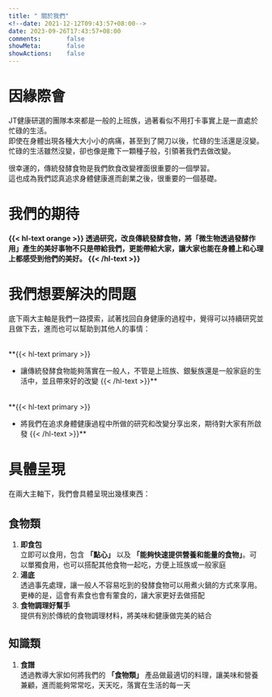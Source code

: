 ```yaml
---
title: " 關於我們"
<!--date: 2021-12-12T09:43:57+08:00-->
date: 2023-09-26T17:43:57+08:00
comments:       false
showMeta:       false
showActions:    false
---
```

# 因緣際會
JT健康研選的團隊本來都是一般的上班族，過著看似不用打卡事實上是一直處於忙碌的生活。\
即使在身體出現各種大大小小的病痛，甚至到了開刀以後，忙碌的生活還是沒變。\
忙碌的生活雖然沒變，卻也像是撒下一顆種子般，引領著我們去做改變。

很幸運的，傳統發酵食物是我們飲食改變裡面很重要的一個學習。\
這也成為我們認真追求身體健康進而創業之後，很重要的一個基礎。

# 我們的期待
**{{< hl-text orange >}}
透過研究，改良傳統發酵食物，將「微生物透過發酵作用」產生的美好事物不只是帶給我們，更能帶給大家，讓大家也能在身體上和心理上都感受到他們的美好。
{{< /hl-text >}}**

# 我們想要解決的問題
底下兩大主軸是我們一路摸索，試著找回自身健康的過程中，覺得可以持續研究並且做下去，進而也可以幫助到其他人的事情：
######
**{{< hl-text primary >}}
* 讓傳統發酵食物能夠落實在一般人，不管是上班族、銀髮族還是一般家庭的生活中，並且帶來好的改變
{{< /hl-text >}}**
######
**{{< hl-text primary >}}
* 將我們在追求身體健康過程中所做的研究和改變分享出來，期待對大家有所啟發
{{< /hl-text >}}**

# 具體呈現
在兩大主軸下，我們會具體呈現出幾樣東西：
######
## 食物類
1. **即食包**\
立即可以食用，包含 **「點心」** 以及 **「能夠快速提供營養和能量的食物」**。可以單獨食用，也可以搭配其他食物一起吃，方便上班族或一般家庭
2. **湯底**\
透過事先處理，讓一般人不容易吃到的發酵食物可以用煮火鍋的方式來享用。更棒的是，這會有素食也會有葷食的，讓大家更好去做搭配
3. **食物調理好幫手**\
提供有別於傳統的食物調理材料，將美味和健康做完美的結合

## 知識類
1. **食譜**\
透過教導大家如何將我們的 **「食物類」** 產品做最適切的料理，讓美味和營養兼顧，進而能夠常常吃，天天吃，落實在生活的每一天

<!--
2. **健康知識**\
從我們的 **「食物類」** 產品出發，瞭解吃進去的東西如何影響我們的身體。\
同時透過逐步消化和吸收我們學到並且親身實踐在日常生活中的健康知識，把他們簡明扼要的呈現出來。\
我們期許呈現出來的東西，是可以讓大多數人在各種令人眼花撩亂的健康資訊下，真的感覺的有用，不再無所適從
-->




